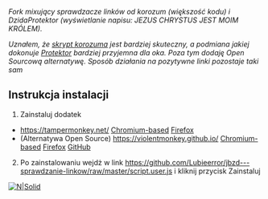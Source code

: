 _Fork mixujący sprawdzacze linków od korozum (większość kodu) i DzidaProtektor (wyświetlanie napisu: JEZUS CHRYSTUS JEST MOIM KRÓLEM)._

_Uznałem, że [skrypt korozuma](https://github.com/krozum/jbzd---sprawdzanie-linkow) jest bardziej skuteczny, a podmiana jakiej dokonuje [Protektor](https://pastebin.com/6VMfYAtm) bardziej przyjemna dla oka.
Poza tym dodaję Open Sourcową alternatywę. Sposób działania na pozytywne linki pozostaje taki sam_

Instrukcja instalacji
---------

1. Zainstaluj dodatek 
* https://tampermonkey.net/ [Chromium-based](https://chrome.google.com/webstore/detail/tampermonkey/dhdgffkkebhmkfjojejmpbldmpobfkfo?hl=pl) [Firefox](https://addons.mozilla.org/pl/firefox/addon/tampermonkey/)
* (Alternatywa Open Source) https://violentmonkey.github.io/ [Chromium-based](https://chrome.google.com/webstore/detail/violentmonkey/jinjaccalgkegednnccohejagnlnfdag) [Firefox](https://addons.mozilla.org/pl/firefox/addon/violentmonkey/) [GitHub](https://github.com/violentmonkey/violentmonkey)
2. Po zainstalowaniu wejdż w link https://github.com/Lubieerror/jbzd---sprawdzanie-linkow/raw/master/script.user.js i kliknij przycisk Zainstaluj

[![N|Solid](https://i.imgur.com/e5kNtfi.png)](https://github.com/Lubieerror/jbzd---sprawdzanie-linkow)
